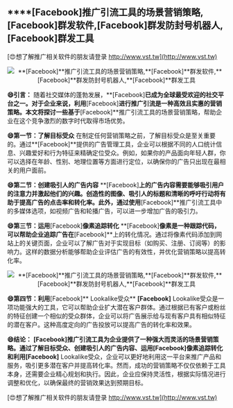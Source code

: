 ## ****[Facebook]**推广引流工具的场景营销策略,**[Facebook]**群发软件,**[Facebook]**群发防封号机器人,**[Facebook]**群发工具**

[😍想了解推广相关软件的朋友请登录 http://www.vst.tw](http://www.vst.tw)

 <center><img src="https://vst.tw/MP4/tuiguang/png/7.png" alt="**[Facebook]**推广引流工具的场景营销策略,**[Facebook]**群发软件,**[Facebook]**群发防封号机器人,**[Facebook]**群发工具"></center>

**😄引言：**
随着社交媒体的蓬勃发展，**[Facebook]**已成为全球最受欢迎的社交平台之一。对于企业来说，利用**[Facebook]**进行推广引流是一种高效且实惠的营销策略。本文将探讨一些基于**[Facebook]**推广引流工具的场景营销策略，帮助企业在这个竞争激烈的数字时代取得市场优势。

**😄第一节：了解目标受众**
在制定任何营销策略之前，了解目标受众是至关重要的。通过**[Facebook]**提供的广告管理工具，企业可以根据不同的人口统计信息、兴趣爱好和行为特征来精确定位受众。例如，如果你的产品面向年轻人群，你可以选择在年龄、性别、地理位置等方面进行定位，以确保你的广告只出现在最相关的用户面前。

**😄第二节：创建吸引人的广告内容**
**[Facebook]**上的广告内容需要能够吸引用户的注意力并激起他们的兴趣。创造性的图像、吸引人的标题和清晰的呼吁行动将有助于提高广告的点击率和转化率。此外，通过使用**[Facebook]**推广引流工具中的多媒体选项，如视频广告和轮播广告，可以进一步增加广告的吸引力。

**😄第三节：运用**[Facebook]**像素追踪转化**
**[Facebook]**像素是一种跟踪代码，可以帮助企业追踪广告在**[Facebook]**上的转化情况。通过将像素代码添加到网站上的关键页面，企业可以了解广告对于实现目标（如购买、注册、订阅等）的影响力。这样的数据分析能够帮助企业评估广告的有效性，并优化营销策略以提高转化率。

 <center><img src="https://vst.tw/MP4/tuiguang/png/8.png" alt="**[Facebook]**推广引流工具的场景营销策略,**[Facebook]**群发软件,**[Facebook]**群发防封号机器人,**[Facebook]**群发工具"></center>

**😄第四节：利用**[Facebook]** Lookalike受众**
**[Facebook]** Lookalike受众是一项功能强大的工具，它可以帮助企业扩大潜在客户群体。通过根据已有客户或粉丝的特征创建一个相似的受众群体，企业可以将广告展示给与现有客户具有相似特征的潜在客户。这种高度定向的广告投放可以提高广告的转化率和效果。

**😄结论：**
**[Facebook]**推广引流工具为企业提供了一种强大而灵活的场景营销策略。通过了解目标受众、创建吸引人的广告内容、运用**[Facebook]**像素追踪转化和利用**[Facebook]** Lookalike受众，企业可以更好地利用这一平台来推广产品和服务，吸引更多潜在客户并提高转化率。然而，成功的营销策略不仅仅依赖于工具本身，还需要企业精心规划和执行。因此，企业应保持灵活性，根据实际情况进行调整和优化，以确保最终的营销效果达到预期目标。

[😍想了解推广相关软件的朋友请登录 http://www.vst.tw](http://www.vst.tw)



